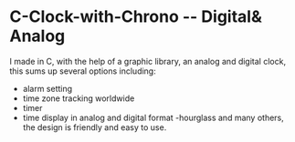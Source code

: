 # C-Clock-with-Chrono -- Digital& Analog

I made in C, with the help of a graphic library, an analog and digital clock, this sums up several options including:
- alarm setting 
- time zone tracking worldwide 
- timer
- time display in analog and digital format 
-hourglass
and many others, the design is friendly and easy to use.
